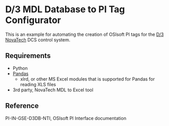 D/3 MDL Database to PI Tag Configurator
=========

This is an example for automating the creation of OSIsoft PI tags for the [D/3 
NovaTech](http://www.novatechweb.com/) DCS control system.

Requirements
---------
* Python
* [Pandas](https://github.com/pydata/pandas)
  * xlrd, or other MS Excel modules that is supported for Pandas for reading XLS files
* 3rd party, NovaTech MDL to Excel tool

Reference
---------
PI-IN-GSE-D3DB-NTI, OSIsoft PI Interface documentation